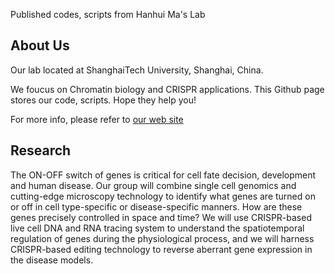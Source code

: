 Published codes, scripts from Hanhui Ma's Lab

## About Us
Our lab located at ShanghaiTech University, Shanghai, China. 

We foucus on Chromatin biology and CRISPR applications. This Github page stores our code, scripts. Hope they help you!

For more info, please refer to [our web site](https://mahhlab.org)

## Research
The ON-OFF switch of genes is critical for cell fate decision, development and human disease. 
Our group will combine single cell genomics and cutting-edge microscopy technology to identify
what genes are turned on or off in cell type-specific or disease-specific manners.
How are these genes precisely controlled in space and time?
We will use CRISPR-based live cell DNA and RNA tracing system to understand the spatiotemporal regulation of genes during the physiological process,
and we will harness CRISPR-based editing technology to reverse aberrant gene expression in the disease models.


